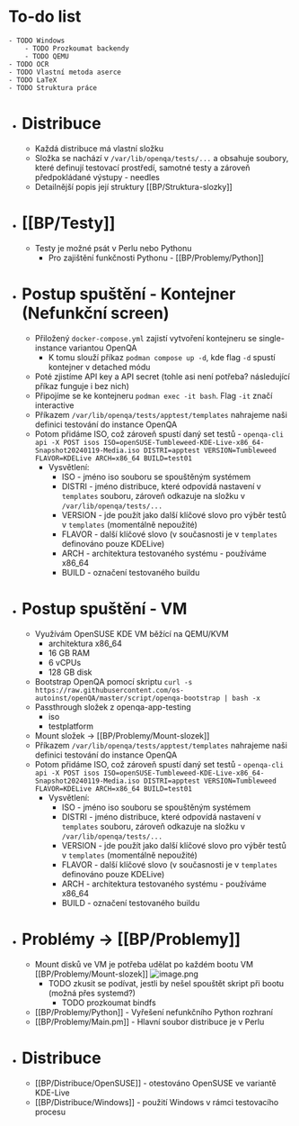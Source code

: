# To-do list
	- TODO Windows
		- TODO Prozkoumat backendy
		- TODO QEMU
	- TODO OCR
	- TODO Vlastní metoda aserce
	- TODO LaTeX
	- TODO Struktura práce
- # Distribuce
	- Každá distribuce má vlastní složku
	- Složka se nachází v `/var/lib/openqa/tests/...` a obsahuje soubory, které definují testovací prostředí, samotné testy a zároveň předpokládané výstupy - needles
	- Detailnější popis její struktury [[BP/Struktura-slozky]]
- # [[BP/Testy]]
	- Testy je možné psát v Perlu nebo Pythonu
		- Pro zajištění funkčnosti Pythonu - [[BP/Problemy/Python]]
- # Postup spuštění - Kontejner (Nefunkční screen)
	- Přiložený `docker-compose.yml` zajistí vytvoření kontejneru se single-instance variantou OpenQA
		- K tomu slouží příkaz `podman compose up -d`, kde flag `-d` spustí kontejner v detached módu
	- Poté zjistíme API key a API secret (tohle asi není potřeba? následující příkaz funguje i bez nich)
	- Připojíme se ke kontejneru `podman exec -it bash`. Flag `-it` značí interactive
	- Příkazem `/var/lib/openqa/tests/apptest/templates` nahrajeme naši definici testování do instance OpenQA
	- Potom přidáme ISO, což zároveň spustí daný set testů - `openqa-cli api -X POST isos ISO=openSUSE-Tumbleweed-KDE-Live-x86_64-Snapshot20240119-Media.iso DISTRI=apptest VERSION=Tumbleweed FLAVOR=KDELive ARCH=x86_64 BUILD=test01`
		- Vysvětlení:
			- ISO - jméno iso souboru se spouštěným systémem
			- DISTRI - jméno distribuce, které odpovídá nastavení v `templates` souboru, zároveň odkazuje na složku v `/var/lib/openqa/tests/...`
			- VERSION - jde použít jako další klíčové slovo pro výběr testů v `templates` (momentálně nepoužité)
			- FLAVOR - další klíčové slovo (v současnosti je v `templates` definováno pouze KDELive)
			- ARCH - architektura testovaného systému - používáme x86_64
			- BUILD - označení testovaného buildu
- # Postup spuštění - VM
	- Využívám OpenSUSE KDE VM běžící na QEMU/KVM
		- architektura x86_64
		- 16 GB RAM
		- 6 vCPUs
		- 128 GB disk
	- Bootstrap OpenQA pomocí skriptu `curl -s https://raw.githubusercontent.com/os-autoinst/openQA/master/script/openqa-bootstrap | bash -x`
	- Passthrough složek z openqa-app-testing
		- iso
		- testplatform
	- Mount složek -> [[BP/Problemy/Mount-slozek]]
	- Příkazem `/var/lib/openqa/tests/apptest/templates` nahrajeme naši definici testování do instance OpenQA
	- Potom přidáme ISO, což zároveň spustí daný set testů - `openqa-cli api -X POST isos ISO=openSUSE-Tumbleweed-KDE-Live-x86_64-Snapshot20240119-Media.iso DISTRI=apptest VERSION=Tumbleweed FLAVOR=KDELive ARCH=x86_64 BUILD=test01`
		- Vysvětlení:
			- ISO - jméno iso souboru se spouštěným systémem
			- DISTRI - jméno distribuce, které odpovídá nastavení v `templates` souboru, zároveň odkazuje na složku v `/var/lib/openqa/tests/...`
			- VERSION - jde použít jako další klíčové slovo pro výběr testů v `templates` (momentálně nepoužité)
			- FLAVOR - další klíčové slovo (v současnosti je v `templates` definováno pouze KDELive)
			- ARCH - architektura testovaného systému - používáme x86_64
			- BUILD - označení testovaného buildu
- # Problémy -> [[BP/Problemy]]
	- Mount disků ve VM je potřeba udělat po každém bootu VM [[BP/Problemy/Mount-slozek]] ![image.png](../assets/image_1706726278907_0.png)
		- TODO zkusit se podívat, jestli by nešel spouštět skript při bootu (možná přes systemd?)
			- TODO prozkoumat bindfs
	- [[BP/Problemy/Python]] - Vyřešení nefunkčního Python rozhraní
	- [[BP/Problemy/Main.pm]] - Hlavní soubor distribuce je v Perlu
- # Distribuce
	- [[BP/Distribuce/OpenSUSE]] - otestováno OpenSUSE ve variantě KDE-Live
	- [[BP/Distribuce/Windows]] - použití Windows v rámci testovacího procesu